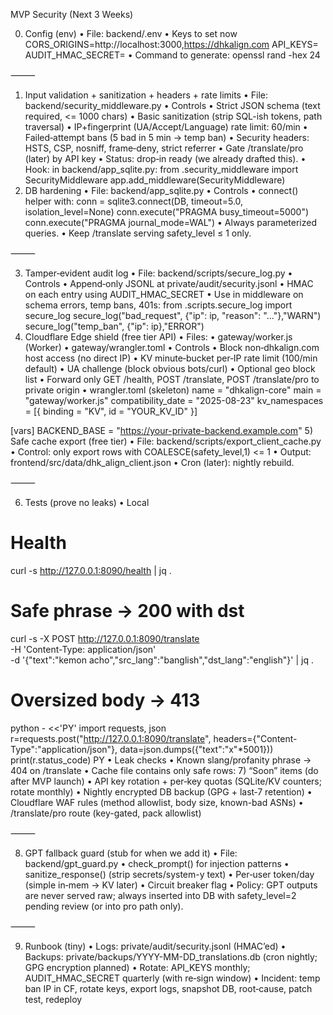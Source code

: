 MVP Security (Next 3 Weeks)

0) Config (env)
	•	File: backend/.env
	•	Keys to set now
CORS_ORIGINS=http://localhost:3000,https://dhkalign.com
API_KEYS=<generate one hex key for now>
AUDIT_HMAC_SECRET=<another random hex>
	•	Command to generate: openssl rand -hex 24

⸻

1) Input validation + sanitization + headers + rate limits
	•	File: backend/security_middleware.py
	•	Controls
	•	Strict JSON schema (text required, <= 1000 chars)
	•	Basic sanitization (strip SQL-ish tokens, path traversal)
	•	IP+fingerprint (UA/Accept/Language) rate limit: 60/min
	•	Failed‑attempt bans (5 bad in 5 min → temp ban)
	•	Security headers: HSTS, CSP, nosniff, frame‑deny, strict referrer
	•	Gate /translate/pro (later) by API key
	•	Status: drop‑in ready (we already drafted this).
	•	Hook: in backend/app_sqlite.py:
from .security_middleware import SecurityMiddleware
app.add_middleware(SecurityMiddleware)
2) DB hardening
	•	File: backend/app_sqlite.py
	•	Controls
	•	connect() helper with:
conn = sqlite3.connect(DB, timeout=5.0, isolation_level=None)
conn.execute("PRAGMA busy_timeout=5000")
conn.execute("PRAGMA journal_mode=WAL")
•	Always parameterized queries.
	•	Keep /translate serving safety_level ≤ 1 only.

⸻

3) Tamper‑evident audit log
	•	File: backend/scripts/secure_log.py
	•	Controls
	•	Append‑only JSONL at private/audit/security.jsonl
	•	HMAC on each entry using AUDIT_HMAC_SECRET
	•	Use in middleware on schema errors, temp bans, 401s:
from .scripts.secure_log import secure_log
secure_log("bad_request", {"ip": ip, "reason": "..."},"WARN")
secure_log("temp_ban", {"ip": ip},"ERROR")
4) Cloudflare Edge shield (free tier API)
	•	Files:
	•	gateway/worker.js (Worker)
	•	gateway/wrangler.toml
	•	Controls
	•	Block non‑dhkalign.com host access (no direct IP)
	•	KV minute‑bucket per‑IP rate limit (100/min default)
	•	UA challenge (block obvious bots/curl)
	•	Optional geo block list
	•	Forward only GET /health, POST /translate, POST /translate/pro to private origin
	•	wrangler.toml (skeleton)
name = "dhkalign-core"
main = "gateway/worker.js"
compatibility_date = "2025-08-23"
kv_namespaces = [{ binding = "KV", id = "YOUR_KV_ID" }]

[vars]
BACKEND_BASE = "https://your-private-backend.example.com"
5) Safe cache export (free tier)
	•	File: backend/scripts/export_client_cache.py
	•	Control: only export rows with COALESCE(safety_level,1) <= 1
	•	Output: frontend/src/data/dhk_align_client.json
	•	Cron (later): nightly rebuild.

⸻

6) Tests (prove no leaks)
	•	Local
# Health
curl -s http://127.0.0.1:8090/health | jq .

# Safe phrase → 200 with dst
curl -s -X POST http://127.0.0.1:8090/translate \
  -H 'Content-Type: application/json' \
  -d '{"text":"kemon acho","src_lang":"banglish","dst_lang":"english"}' | jq .

# Oversized body → 413
python - <<'PY'
import requests, json
r=requests.post("http://127.0.0.1:8090/translate",
  headers={"Content-Type":"application/json"},
  data=json.dumps({"text":"x"*5001}))
print(r.status_code)
PY
	•	Leak checks
	•	Known slang/profanity phrase → 404 on /translate
	•	Cache file contains only safe rows:
7) “Soon” items (do after MVP launch)
	•	API key rotation + per‑key quotas (SQLite/KV counters; rotate monthly)
	•	Nightly encrypted DB backup (GPG + last‑7 retention)
	•	Cloudflare WAF rules (method allowlist, body size, known-bad ASNs)
	•	/translate/pro route (key-gated, pack allowlist)

⸻

8) GPT fallback guard (stub for when we add it)
	•	File: backend/gpt_guard.py
	•	check_prompt() for injection patterns
	•	sanitize_response() (strip secrets/system-y text)
	•	Per‑user token/day (simple in‑mem → KV later)
	•	Circuit breaker flag
	•	Policy: GPT outputs are never served raw; always inserted into DB with safety_level=2 pending review (or into pro path only).

⸻

9) Runbook (tiny)
	•	Logs: private/audit/security.jsonl (HMAC’ed)
	•	Backups: private/backups/YYYY-MM-DD_translations.db (cron nightly; GPG encryption planned)
	•	Rotate: API_KEYS monthly; AUDIT_HMAC_SECRET quarterly (with re‑sign window)
	•	Incident: temp ban IP in CF, rotate keys, export logs, snapshot DB, root‑cause, patch test, redeploy